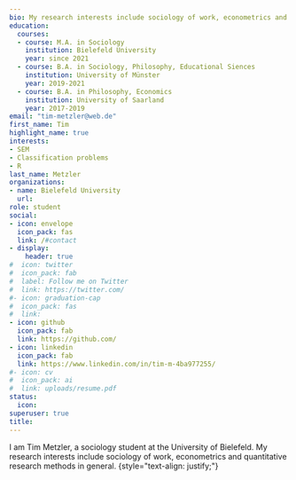```yaml
---
bio: My research interests include sociology of work, econometrics and quantitative methods.
education:
  courses:
  - course: M.A. in Sociology
    institution: Bielefeld University
    year: since 2021
  - course: B.A. in Sociology, Philosophy, Educational Siences
    institution: University of Münster
    year: 2019-2021
  - course: B.A. in Philosophy, Economics
    institution: University of Saarland
    year: 2017-2019
email: "tim-metzler@web.de"
first_name: Tim
highlight_name: true
interests:
- SEM
- Classification problems
- R
last_name: Metzler
organizations:
- name: Bielefeld University
  url: 
role: student
social:
- icon: envelope
  icon_pack: fas
  link: /#contact
- display:
    header: true
#  icon: twitter
#  icon_pack: fab
#  label: Follow me on Twitter
#  link: https://twitter.com/
#- icon: graduation-cap
#  icon_pack: fas
#  link: 
- icon: github
  icon_pack: fab
  link: https://github.com/
- icon: linkedin
  icon_pack: fab
  link: https://www.linkedin.com/in/tim-m-4ba977255/
#- icon: cv
#  icon_pack: ai
#  link: uploads/resume.pdf
status:
  icon: 
superuser: true
title: 
---
```


I am Tim Metzler, a sociology student at the University of Bielefeld. My research interests include sociology of work, econometrics and quantitative research methods in general.
{style="text-align: justify;"}
